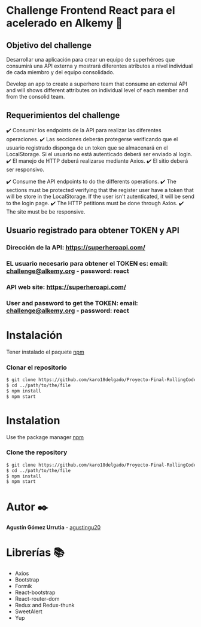 # Challenge Frontend React para el acelerado en Alkemy :rocket:
## Objetivo del challenge
Desarrollar una aplicación para crear un equipo de superhéroes que consumirá una API externa y mostrará diferentes atributos a nivel individual de cada miembro y del equipo consolidado.

Develop an app to create a superhero team that consume an external API and will shows different attributes on individual level of each member and from the consolid team.

## Requerimientos del challenge

✔️ Consumir los endpoints de la API para realizar las diferentes operaciones.
✔️ Las secciones deberán protegerse verificando que el usuario registrado disponga de un token que se almacenará en el LocalStorage. Si el usuario no está autenticado deberá ser enviado al login.
✔️ El manejo de HTTP deberá realizarse mediante Axios.
✔️ El sitio deberá ser responsivo.


✔️ Consume the API endpoints to do the differents operations.
✔️ The sections must be protected verifying that the register user have a token that will be store in the LocalStorage. If the user isn't autenticated, it will be send to the login page.
✔️ The HTTP petitions must be done through Axios.
✔️ The site must be be responsive.

## Usuario registrado para obtener TOKEN y API
### Dirección de la API: https://superheroapi.com/
### EL usuario necesario para obtener el TOKEN es: email: challenge@alkemy.org - password: react

### API web site: https://superheroapi.com/
### User and password to get the TOKEN: email: challenge@alkemy.org - password: react

# Instalación
Tener instalado el paquete [npm](https://www.npmjs.com/)

### Clonar el repositorio

```bash
$ git clone https://github.com/karo18delgado/Proyecto-Final-RollingCode.git
$ cd ../path/to/the/file
$ npm install
$ npm start

```

# Instalation
Use the package manager [npm](https://www.npmjs.com/)

### Clone the repository

```bash
$ git clone https://github.com/karo18delgado/Proyecto-Final-RollingCode.git
$ cd ../path/to/the/file
$ npm install
$ npm start

```

# Autor ✒️
**Agustín Gómez Urrutia** - [agustingu20](https://github.com/agustingu20)

# Librerías 📚
- Axios
- Bootstrap
- Formik
- React-bootstrap
- React-router-dom
- Redux and Redux-thunk
- SweetAlert
- Yup
